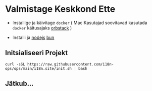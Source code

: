 # Valmistage Keskkond Ette

* Installige ja käivitage `docker` ( Mac Kasutajad soovitavad kasutada `docker` käitusajaks [orbstack](https://orbstack.dev) )

* Installi ja [nodejs](https://nodejs.org/en/download/package-manager) [bun](https://bun.sh/docs/installation)

## Initsialiseeri Projekt

```
curl -sSL https://raw.githubusercontent.com/i18n-ops/ops/main/i18n.site/init.sh | bash
```

## Jätkub…
